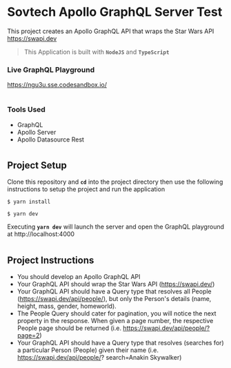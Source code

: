 # Sovtech Apollo GraphQL Server Test

This project creates an Apollo GraphQL API that wraps the Star Wars API https://swapi.dev

> This Application is built with **`NodeJS`** and **`TypeScript`**

### Live GraphQL Playground
https://ngu3u.sse.codesandbox.io/
#
### Tools Used
- GraphQL
- Apollo Server
- Apollo Datasource Rest
#
## Project Setup
Clone this repository and **`cd`** into the project directory then use the following instructions to setup the project and run the application
```
$ yarn install

$ yarn dev
```
Executing **`yarn dev`** will launch the server and open the GraphQL playground at http://localhost:4000 
#
## Project Instructions

- You should develop an Apollo GraphQL API
- Your GraphQL API should wrap the Star Wars API (https://swapi.dev/)
- Your GraphQL API should have a Query type that resolves all People
(https://swapi.dev/api/people/), but only the Person's details (name, height,
mass, gender, homeworld).
- The People Query should cater for pagination, you will notice the next
property in the response. When given a page number, the respective People
page should be returned (i.e. https://swapi.dev/api/people/?page=2)
- Your GraphQL API should have a Query type that resolves (searches for) a
particular Person People) given their name (i.e. https://swapi.dev/api/people/?
search=Anakin Skywalker)
